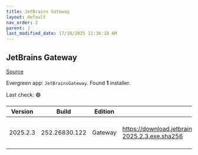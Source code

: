 ```yaml
---
title: JetBrains Gateway
layout: default
nav_order: 2
parent: J
last_modified_date: 17/10/2025 11:36:18 AM
---
```


## JetBrains Gateway

[Source](https://www.jetbrains.com/)

Evergreen app: `JetBrainsGateway`. Found **1** installer.

Last check: 🟢

| Version  | Build         | Edition | Sha256                                                                           | Date      | Size      | Type | URI                                                                                                                                                    |
| -------- | ------------- | ------- | -------------------------------------------------------------------------------- | --------- | --------- | ---- | ------------------------------------------------------------------------------------------------------------------------------------------------------ |
| 2025.2.3 | 252.26830.122 | Gateway | https://download.jetbrains.com/idea/gateway/JetBrainsGateway-2025.2.3.exe.sha256 | 7/10/2025 | 347818624 | exe  | [https://download.jetbrains.com/idea/gateway/JetBrainsGateway-2025.2.3.exe](https://download.jetbrains.com/idea/gateway/JetBrainsGateway-2025.2.3.exe) |
